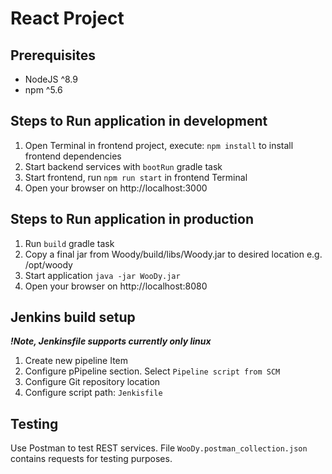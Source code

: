 # React Project

## Prerequisites

- NodeJS ^8.9
- npm ^5.6

## Steps to Run application in development

1. Open Terminal in frontend project, execute: `npm install` 
   to install frontend dependencies
2. Start backend services with `bootRun` gradle task 
3. Start frontend, run `npm run start` in frontend Terminal
4. Open your browser on http://localhost:3000

## Steps to Run application in production

1. Run `build` gradle task
2. Copy a final jar from Woody/build/libs/Woody.jar to 
   desired location e.g. /opt/woody
3. Start application `java -jar WooDy.jar`
4. Open your browser on http://localhost:8080

## Jenkins build setup
***!Note, Jenkinsfile supports currently only linux***

1. Create new pipeline Item
2. Configure pPipeline section. Select `Pipeline script from SCM`
3. Configure Git repository location
4. Configure script path: `Jenkisfile`

## Testing

Use Postman to test REST services. File `WooDy.postman_collection.json` 
contains requests for testing purposes.